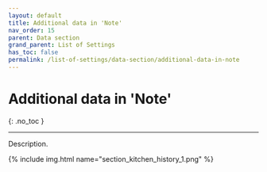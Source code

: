 ```yaml
---
layout: default
title: Additional data in 'Note'
nav_order: 15
parent: Data section
grand_parent: List of Settings
has_toc: false
permalink: /list-of-settings/data-section/additional-data-in-note
---
```


# Additional data in 'Note'
{: .no_toc }

---

Description.

{% include img.html name="section_kitchen_history_1.png" %}